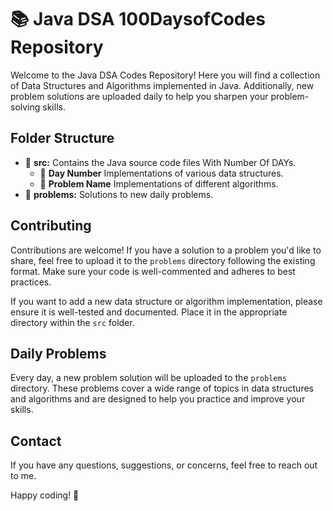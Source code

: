 <!DOCTYPE html>
<html lang="en">
<head>
    <meta charset="UTF-8">
    <meta name="viewport" content="width=device-width, initial-scale=1.0">
</head>
<body>
    <h1>📚 Java DSA 100DaysofCodes Repository</h1>
    <p>Welcome to the Java DSA Codes Repository! Here you will find a collection of Data Structures and Algorithms implemented in Java. Additionally, new problem solutions are uploaded daily to help you sharpen your problem-solving skills.</p>

<h2>Folder Structure</h2>
    <ul>
        <li>📁 <strong>src:</strong> Contains the Java source code files With Number Of DAYs.
            <ul>
        <li>📁 <strong>Day Number</strong> Implementations of various data structures.</li>
        <li>📁 <strong>Problem Name</strong> Implementations of different algorithms.</li>
            </ul>
        </li>
        <li>📁 <strong>problems:</strong> Solutions to new daily problems.</li>
    </ul>

<h2>Contributing</h2>
    <p>Contributions are welcome! If you have a solution to a problem you'd like to share, feel free to upload it to the <code>problems</code> directory following the existing format. Make sure your code is well-commented and adheres to best practices.</p>
    <p>If you want to add a new data structure or algorithm implementation, please ensure it is well-tested and documented. Place it in the appropriate directory within the <code>src</code> folder.</p>

 <h2>Daily Problems</h2>
    <p>Every day, a new problem solution will be uploaded to the <code>problems</code> directory. These problems cover a wide range of topics in data structures and algorithms and are designed to help you practice and improve your skills.</p>

<h2>Contact</h2>
    <p>If you have any questions, suggestions, or concerns, feel free to reach out to me.</p>

<p>Happy coding! 🚀</p>
</body>
</html>
